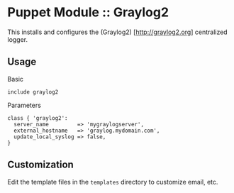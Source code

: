 # Puppet Module :: Graylog2

This installs and configures the (Graylog2) [http://graylog2.org] centralized logger.

## Usage

Basic

`include graylog2`

Parameters

```
class { 'graylog2':
  server_name         => 'mygraylogserver',
  external_hostname   => 'graylog.mydomain.com',
  update_local_syslog => false,
} 
```

## Customization

Edit the template files in the `templates` directory to customize email, etc.